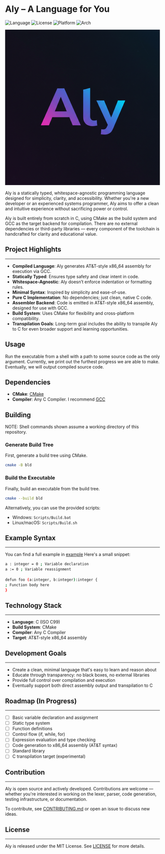 # Aly – A Language for You

![Language](https://img.shields.io/badge/Language-C-blue)
![License](https://img.shields.io/badge/License-MIT-blue)
![Platform](https://img.shields.io/badge/Platform-Windows%20|%20Linux-blue)
![Arch](https://img.shields.io/badge/Arch-x86--64%20|%20x64-green)

![AlyCompiler Logo](/Resources/LOGO.png)

Aly is a statically typed, whitespace-agnostic programming language designed for simplicity, clarity, and accessibility. Whether you're a new developer or an experienced systems programmer, Aly aims to offer a clean and intuitive experience without sacrificing power or control.

Aly is built entirely from scratch in C, using CMake as the build system and GCC as the target backend for compilation. There are no external dependencies or third-party libraries — every component of the toolchain is handcrafted for clarity and educational value.

## Project Highlights
------------------

- **Compiled Language**: Aly generates AT&T-style x86_64 assembly for execution via GCC.
- **Statically Typed**: Ensures type safety and clear intent in code.
- **Whitespace-Agnostic**: Aly doesn’t enforce indentation or formatting rules.
- **Minimal Syntax**: Inspired by simplicity and ease-of-use.
- **Pure C Implementation**: No dependencies; just clean, native C code.
- **Assembler Backend**: Code is emitted in AT&T-style x86_64 assembly, designed for use with GCC.
- **Build System**: Uses CMake for flexibility and cross-platform compatibility.
- **Transpilation Goals**: Long-term goal includes the ability to transpile Aly to C for even broader support and learning opportunities.

## Usage

Run the executable from a shell with a path to some source code as the only argument. Currently, we print out the furthest progress we are able to make. Eventually, we will output compiled source code.

## Dependencies

- **CMake**: [CMake](https://cmake.org/download/)
- **Compiler**: Any C Compiler. I recommend [GCC](https://gcc.gnu.org/install/download.html)

## Building

NOTE: Shell commands shown assume a working directory of this repository.

### Generate Build Tree

First, generate a build tree using CMake.

```sh
cmake -B bld
```

### Build the Executable

Finally, build an executable from the build tree.

```sh
cmake --build bld
```

Alternatively, you can use the provided scripts:

- Windows: `Scripts/Build.bat`
- Linux/macOS: `Scripts/Build.sh`

## Example Syntax
--------------

You can find a full example in [example](example.aly) Here's a small snippet:
```bash
a : integer = 0 ; Variable declaration
a := 0 ; Variable reassignment

defun foo (a:integer, b:integer):integer {
; Function body here
}
```

## Technology Stack
----------------

- **Language**: C (ISO C99)
- **Build System**: CMake
- **Compiler**: Any C Compiler
- **Target**: AT&T-style x86_64 assembly

## Development Goals
-----------------

- Create a clean, minimal language that's easy to learn and reason about
- Educate through transparency: no black boxes, no external libraries
- Provide full control over compilation and execution
- Eventually support both direct assembly output and transpilation to C

## Roadmap (In Progress)
---------------------

- [ ] Basic variable declaration and assignment
- [ ] Static type system
- [ ] Function definitions
- [ ] Control flow (if, while, for)
- [ ] Expression evaluation and type checking
- [ ] Code generation to x86_64 assembly (AT&T syntax)
- [ ] Standard library
- [ ] C transpilation target (experimental)

## Contribution
------------

Aly is open source and actively developed. Contributions are welcome — whether you're interested in working on the lexer, parser, code generation, testing infrastructure, or documentation.

To contribute, see [CONTRIBUTING.md](CONTRIBUTING.md) or open an issue to discuss new ideas.

## License
-------

Aly is released under the MIT License. See [LICENSE](LICENSE.md) for more details.
